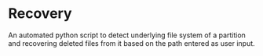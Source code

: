 # Recovery
An automated python script to detect underlying file system of a partition and recovering deleted files from it based on the path entered as user input.
